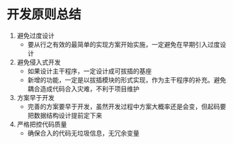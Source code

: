 # 开发原则总结
1. 避免过度设计
    - 要从行之有效的最简单的实现方案开始实施，一定避免在早期引入过度设计
2. 避免侵入式开发
    - 如果设计主干程序，一定设计成可拔插的基座
    - 新增的功能，一定是以拔插模块的形式实现，作为主干程序的补充。避免耦合造成代码合入灾难，不利于项目维护
3. 方案早于开发
    - 完善的方案要早于开发，虽然开发过程中方案大概率还是会变，但起码要把数据结构设计提前定下来
4. 严格把控代码质量
    - 确保合入的代码无垃圾信息，无冗余变量
